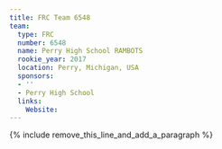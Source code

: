 ```yaml
---
title: FRC Team 6548
team:
  type: FRC
  number: 6548
  name: Perry High School RAMBOTS
  rookie_year: 2017
  location: Perry, Michigan, USA
  sponsors:
  - ''
  - Perry High School
  links:
    Website:
---
```


{% include remove_this_line_and_add_a_paragraph %}